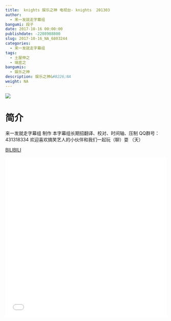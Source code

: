 ```yaml
---
title:  knights 娱乐之神 电视台- knights  201303
author: 
  - 来一发就走字幕组
bangumi: 段子
date: 2017-10-16 00:00:00
publishdate: -2208988800
slug: 2017-10-16_NA_6803244
categories: 
  - 来一发就走字幕组
tags: 
  - 土屋伸之
  - 塙宣之
bangumis: 
  - 娱乐之神
description: 娱乐之神&#8226;NA
weight: NA
---
```


![](https://i.imgur.com/FIJ1zNU.jpg)

# 简介  
来一发就走字幕组 制作 本字幕组长期招翻译、校对、时间轴、压制   QQ群号：431318334 欢迎喜欢搞笑艺人的小伙伴和我们一起玩（聊）耍 （天）

  [BILIBILI](https://www.bilibili.com/video/av6803244/)


<div class="vcontainer">  <iframe class='video' src="//www.bilibili.com/blackboard/player.html?cid=11079419&aid=6803244" width="100%" height="500" frameborder="0" allowfullscreen="allowfullscreen"></iframe></div>
